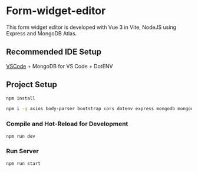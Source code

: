 # Form-widget-editor

This form widget editor is developed with Vue 3 in Vite, NodeJS using Express and MongoDB Atlas.

## Recommended IDE Setup

[VSCode](https://code.visualstudio.com/) + MongoDB for VS Code + DotENV

## Project Setup

```sh
npm install
```

```sh
npm i -g axios body-parser bootstrap cors dotenv express mongodb mongoose multer vue vue-router
```

### Compile and Hot-Reload for Development

```sh
npm run dev
```

### Run Server

```sh
npm run start
```
